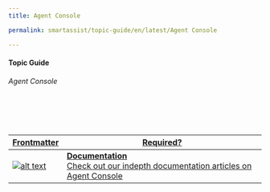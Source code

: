 ```yaml
---
title: Agent Console

permalink: smartassist/topic-guide/en/latest/Agent Console     

---
```

#### Topic Guide
###### Agent Console

<br>
<br>
<br>

<a class="doc-link" target="_blank" href="https://docs.kore.ai/smartassist/agent-console/agent-assist/#Accessing_the_Console">

| Frontmatter | Required? |
|-------------|-------------|
| ![alt text](images/docIcon.svg "Title") | **Documentation**  <br /> Check out our indepth documentation articles on Agent Console | 


</a>